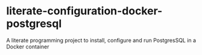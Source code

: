 # literate-configuration-docker-postgresql
A literate programming project to install, configure and run PostgresSQL in a Docker container
